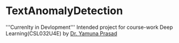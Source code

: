﻿# TextAnomalyDetection
'''Currenlty in Devlopment'''
Intended project for course-work Deep Learning(CSL032U4E) by [Dr. Yamuna Prasad](https://iitjammu.ac.in/faculty/~yamunaprasad)

